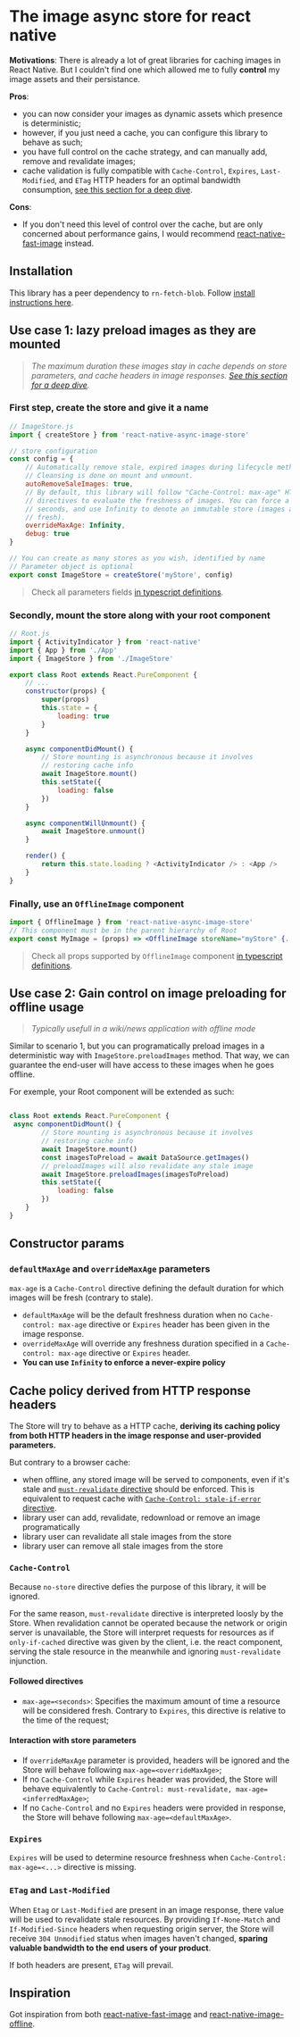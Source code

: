 # The image async store for react native

**Motivations**: There is already a lot of great libraries for caching images in React Native. But I couldn't find one which allowed me to fully **control** my image assets and their persistance.

**Pros**:

- you can now consider your images as dynamic assets which presence is deterministic;
- however, if you just need a cache, you can configure this library to behave as such;
- you have full control on the cache strategy, and can manually add, remove and revalidate images;
- cache validation is fully compatible with `Cache-Control`, `Expires`, `Last-Modified`, and `ETag` HTTP headers for an optimal bandwidth consumption, [see this section for a deep dive](#cache-policy).

**Cons**:

- If you don't need this level of control over the cache, but are only concerned about performance gains, I would recommend [react-native-fast-image](https://github.com/DylanVann/react-native-fast-image) instead.

## Installation

This library has a peer dependency to `rn-fetch-blob`. Follow [install instructions here](https://github.com/joltup/rn-fetch-blob#user-content-installation).

## Use case 1: lazy preload images as they are mounted

> *The maximum duration these images stay in cache depends on store parameters, and cache headers in image responses. [See this section for a deep dive](#cache-policy).*

### First step, create the store and give it a name

``` javascript
// ImageStore.js
import { createStore } from 'react-native-async-image-store'

// store configuration
const config = {
    // Automatically remove stale, expired images during lifecycle methods.
    // Cleansing is done on mount and unmount.
    autoRemoveSaleImages: true,
    // By default, this library will follow "Cache-Control: max-age" HTTP header
    // directives to evaluate the freshness of images. You can force a value in
    // seconds, and use Infinity to denote an immutable store (images are always
    // fresh).
    overrideMaxAge: Infinity,
    debug: true
}

// You can create as many stores as you wish, identified by name
// Parameter object is optional
export const ImageStore = createStore('myStore', config)
```

> Check all parameters fields  [in typescript definitions](lib/AsyncImageStore/types.d.ts).

### Secondly, mount the store along with your root component

```javascript
// Root.js
import { ActivityIndicator } from 'react-native'
import { App } from './App'
import { ImageStore } from './ImageStore'

export class Root extends React.PureComponent {
    // ...
    constructor(props) {
        super(props)
        this.state = {
            loading: true
        }
    }

    async componentDidMount() {
        // Store mounting is asynchronous because it involves
        // restoring cache info
        await ImageStore.mount()
        this.setState({
            loading: false
        })
    }

    async componentWillUnmount() {
        await ImageStore.unmount()
    }

    render() {
        return this.state.loading ? <ActivityIndicator /> : <App />
    }
}

```

### Finally, use an `OfflineImage` component

```jsx
import { OfflineImage } from 'react-native-async-image-store'
// This component must be in the parent hierarchy of Root
export const MyImage = (props) => <OfflineImage storeName="myStore" {...props} />
```

> Check all props supported by `OfflineImage` component [in typescript definitions](lib/OfflineImage.d.ts).

## Use case 2: Gain control on image preloading for offline usage

> *Typically usefull in a wiki/news application with offline mode*

Similar to scenario 1, but you can programatically preload images in a deterministic way with `ImageStore.preloadImages` method. That way, we can guarantee the end-user will have access to these images when he goes offline.

For exemple, your Root component will be extended as such:

``` javascript

class Root extends React.PureComponent {
 async componentDidMount() {
        // Store mounting is asynchronous because it involves
        // restoring cache info
        await ImageStore.mount()
        const imagesToPreload = await DataSource.getImages()
        // preloadImages will also revalidate any stale image
        await ImageStore.preloadImages(imagesToPreload)
        this.setState({
            loading: false
        })
    }
}

```



## Constructor params

### `defaultMaxAge` and `overrideMaxAge` parameters

`max-age` is a `Cache-Control` directive defining the default duration for which images will be fresh (contrary to stale).

- `defaultMaxAge` will be the default freshness duration when no `Cache-control: max-age` directive or `Expires` header has been given in the image response.
- `overrideMaxAge` will override any freshness duration specified in a `Cache-control: max-age` directive or `Expires` header.
- **You can use `Infinity` to enforce a never-expire policy**

<a name="cache-policy"></a>

## Cache policy derived from HTTP response headers

The Store will try to behave as a HTTP cache, **deriving its caching policy  from both HTTP headers in the image response and user-provided parameters.**

But contrary to a browser cache:

- when offline, any stored image will be served to components, even if it's stale and [`must-revalidate` directive](https://developer.mozilla.org/en-US/docs/Web/HTTP/Headers/Cache-Control#Revalidation_and_reloading) should be enforced. This is equivalent to request cache with [`Cache-Control: stale-if-error` directive](https://developer.mozilla.org/en-US/docs/Web/HTTP/Headers/Cache-Control#Expiration).
- library user can add, revalidate, redownload or remove an image programatically
- library user can revalidate all stale images from the store
- library user can remove all stale images from the store

### `Cache-Control`

Because `no-store` directive defies the purpose of this library, it will be ignored.

For the same reason, `must-revalidate` directive is interpreted loosly by the Store. When revalidation cannot be operated because the network or origin server is unavailable, the Store will interpret requests for resources as if `only-if-cached` directive was given by the client, i.e. the react component, serving the stale resource in the meanwhile and ignoring `must-revalidate` injunction.

#### Followed directives

- `max-age=<seconds>`: Specifies the maximum amount of time a resource will be considered fresh. Contrary to `Expires`, this directive is relative to the time of the request;

#### Interaction with store parameters

- If `overrideMaxAge` parameter is provided, headers will be ignored and the Store will behave following `max-age=<overrideMaxAge>`;
- If no `Cache-Control` while `Expires` header was provided, the Store will behave equivalently to `Cache-Control: must-revalidate, max-age=<inferredMaxAge>`;
- If no `Cache-Control` and no `Expires` headers were provided in response, the Store will behave following `max-age=<defaultMaxAge>`.

### `Expires`

`Expires` will be used to determine resource freshness when `Cache-Control: max-age=<...>` directive is missing.

### `ETag` and `Last-Modified`

When `Etag` or `Last-Modified` are present in an image response, there value will be used to revalidate stale resources. By providing `If-None-Match` and `If-Modified-Since` headers when requesting origin server, the Store will receive `304 Unmodified` status when images haven't changed, **sparing valuable bandwidth to the end users of your product**.

If both headers are present, `ETag` will prevail.

## Inspiration

Got inspiration from both [react-native-fast-image](https://github.com/DylanVann/react-native-fast-image) and [react-native-image-offline](https://github.com/code-and-co/react-native-image-offline).
